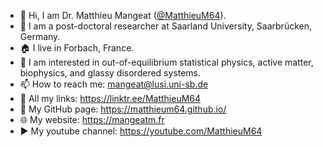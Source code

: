 - 👋 Hi, I am Dr. Matthieu Mangeat (<a href='https://twitter.com/MatthieuM64'>@MatthieuM64</a>).
- 💼 I am a post-doctoral researcher at Saarland University, Saarbrücken, Germany.
- 🏠 I live in Forbach, France.
- 👀 I am interested in out-of-equilibrium statistical physics, active matter, biophysics, and glassy disordered systems.
- 📫 How to reach me: mangeat@lusi.uni-sb.de
- 🔗 All my links: https://linktr.ee/MatthieuM64
- 📄 My GitHub page: https://matthieum64.github.io/
- 🌐 My website: https://mangeatm.fr
- ▶️ My youtube channel: https://youtube.com/MatthieuM64
<!---
MatthieuM64/MatthieuM64 is a ✨ special ✨ repository because its `README.md` (this file) appears on your GitHub profile.
You can click the Preview link to take a look at your changes.
--->
